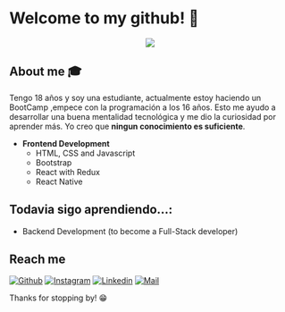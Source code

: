 # Welcome to my github! 👋

<div align="center">
	<img src="https://media.giphy.com/media/dAv0axf0DgoSvgif38/giphy.gif">
</div>

## About me :mortar_board:
 Tengo 18 años y soy una estudiante, actualmente estoy haciendo un BootCamp ,empece con la programación a los 16 años. Esto me ayudo a desarrollar una buena mentalidad tecnológica y me dio la curiosidad por aprender más. Yo creo que **ningun conocimiento es suficiente**.
- **Frontend Development**
	- HTML, CSS and Javascript 
	- Bootstrap
	- React with Redux 
	- React Native

## Todavia sigo aprendiendo…:
- Backend Development (to become a Full-Stack developer)

## Reach me 
[![Github](https://img.shields.io/github/followers/ayelen3976?label=Follow&style=social)](https://github.com/ayelen3976)
[![Instagram](https://img.shields.io/badge/-@yefernandez0211-red?style=flat-square&logo=instagram&logoColor=white&link=https://www.instagram.com/ayefernandez0211/)](https://www.instagram.com/ayefernandez0211/)
[![Linkedin](https://img.shields.io/badge/-Ayelen%20Fernandez-blue?style=flat-square&logo=linkedin&logoColor=white&link=https://www.linkedin.com/in/ayelen-fernandez-783286187/)](https://www.linkedin.com/in/ayelen-fernandez-783286187/)
[![Mail](https://img.shields.io/badge/-ayelenwf@gmail.com-gray?style=flat-square&logo=gmail&logoColor=red&link=https://www.linkedin.com/in/ayelen-fernandez-783286187/)](mailto:ayelenwf@gmail.com)

Thanks for stopping by! 😁


